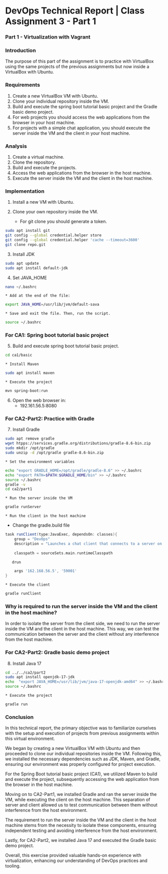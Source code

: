 # DevOps Technical Report | Class Assignment 3 - Part 1

### Part 1 - Virtualization with Vagrant

### Introduction

The purpose of this part of the assignment is to practice with VirtualBox using the same projects of the previous assignments but now inside a VirtualBox with Ubuntu.

### Requirements
1. Create a new VirtualBox VM with Ubuntu.
2. Clone your individual repository inside the VM.
3. Build and execute the spring boot tutorial basic project and the Gradle basic demo project.
4. For web projects you should access the web applications from the browser in your host machine.
5. For projects with a simple chat application, you should execute the server inside the VM and the client in your host machine.

### Analysis
1. Create a virtual machine.
2. Clone the repository.
3. Build and execute the projects.
4. Access the web applications from the browser in the host machine.
5. Execute the server inside the VM and the client in the host machine.

### Implementation

1. Install a new VM with Ubuntu.

2. Clone your own repository inside the VM.
   * For git clone you should generate a token.

```bash
sudo apt install git
git config --global credential.helper store
git config --global credential.helper 'cache --timeout=3600'
git clone repo.git
```

3. Install JDK

```bash
sudo apt update
sudo apt install default-jdk
```
4. Set JAVA_HOME

```bash
nano ~/.bashrc
```
    * Add at the end of the file:
```bash
export JAVA_HOME=/usr/lib/jvm/default-sava
```
    * Save and exit the file. Then, run the script.
```bash
source ~/.bashrc
```
### For CA1: Spring boot tutorial basic project

5. Build and execute spring boot tutorial basic project.

```bash
cd ca1/basic
````
    * Install Maven
```bash
sudo apt install maven
```
    * Execute the project
```bash
mvn spring-boot:run
```

6. Open the web browser in:
    * 192.161.56.5:8080

### For CA2-Part2: Practice with Gradle

7. Install Gradle

```bash
sudo apt remove gradle
wget htpps://services.gradle.org/distributions/gradle-8.6-bin.zip
sudo mkdir /opt/gradle
sudo unzip -d /opt/gradle gradle-8.6-bin.zip
```
    * Set the environment variables
```bash
echo "export GRADLE_HOME=/opt/gradle/gradle-8.6" >> ~/.bashrc
echo "export PATH=$PATH:$GRADLE_HOME/bin" >> ~/.bashrc
source ~/.bashrc
gradle -v
cd ca2/part1
```
    * Run the server inside the VM
```bash
gradle runServer
```
    * Run the client in the host machine
* Change the gradle.build file
```gradle
task runClient(type:JavaExec, dependsOn: classes){
    group = "DevOps"
    description = "Launches a chat client that connects to a server on localhost:59001 "
  
    classpath = sourceSets.main.runtimeClasspath

   drun

    args '162.168.56.5', '59001'
}
```
    * Execute the client
```bash
gradle runClient
```

### Why is required to run the server inside the VM and the client in the host machine?

In order to isolate the server from the client side, we need to run the server inside the VM and the client in the host machine. This way, we can test the communication between the server and the client without any interference from the host machine.

### For CA2-Part2: Gradle basic demo project

8. Install Java 17
    
```bash
cd ../../ca2/part2
sudo apt install openjdk-17-jdk
echo  "export JAVA_HOME=/usr/lib/jvm/java-17-openjdk-amd64" >> ~/.bashrc
source ~/.bashrc
```
    * Execute the project
```bash
gradle run
``` 

### Conclusion
In this technical report, the primary objective was to familiarize ourselves with the setup and execution of projects from previous assignments within this virtual environment.

We began by creating a new VirtualBox VM with Ubuntu and then proceeded to clone our individual repositories inside the VM. Following this, we installed the necessary dependencies such as JDK, Maven, and Gradle, ensuring our environment was properly configured for project execution.

For the Spring Boot tutorial basic project (CA1), we utilized Maven to build and execute the project, subsequently accessing the web application from the browser in the host machine.

Moving on to CA2-Part1, we installed Gradle and ran the server inside the VM, while executing the client on the host machine. This separation of server and client allowed us to test communication between them without interference from the host environment.

The requirement to run the server inside the VM and the client in the host machine stems from the necessity to isolate these components, ensuring independent testing and avoiding interference from the host environment.

Lastly, for CA2-Part2, we installed Java 17 and executed the Gradle basic demo project.

Overall, this exercise provided valuable hands-on experience with virtualization, enhancing our understanding of DevOps practices and tooling.









